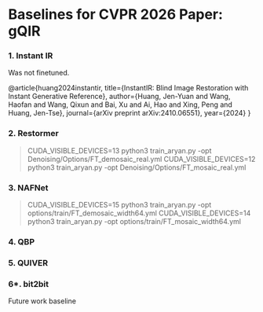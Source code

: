 # Baselines for CVPR 2026 Paper: gQIR

### 1. Instant IR

Was not finetuned.

@article{huang2024instantir,
  title={InstantIR: Blind Image Restoration with Instant Generative Reference},
  author={Huang, Jen-Yuan and Wang, Haofan and Wang, Qixun and Bai, Xu and Ai, Hao and Xing, Peng and Huang, Jen-Tse},
  journal={arXiv preprint arXiv:2410.06551},
  year={2024}
}

### 2. Restormer

> CUDA_VISIBLE_DEVICES=13 python3 train_aryan.py -opt Denoising/Options/FT_demosaic_real.yml
> CUDA_VISIBLE_DEVICES=12 python3 train_aryan.py -opt Denoising/Options/FT_mosaic_real.yml

### 3. NAFNet

> CUDA_VISIBLE_DEVICES=15 python3 train_aryan.py -opt options/train/FT_demosaic_width64.yml
> CUDA_VISIBLE_DEVICES=14 python3 train_aryan.py -opt options/train/FT_mosaic_width64.yml

### 4. QBP 

### 5. QUIVER

### 6*. bit2bit

Future work baseline


